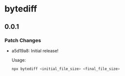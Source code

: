 # bytediff

## 0.0.1

### Patch Changes

- a5d19a8: Initial release!

  Usage:

  ```bash
  npx bytediff <initial_file_size> <final_file_size>
  ```
